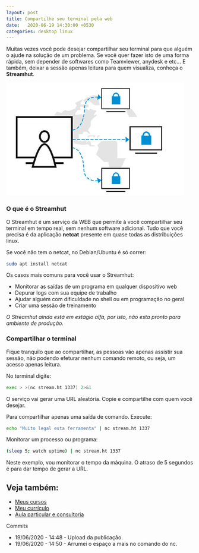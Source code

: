 ```yaml
---
layout: post
title: Compartilhe seu terminal pela web
date:   2020-06-19 14:30:00 +0530
categories: desktop linux
---
```


Muitas vezes você pode desejar compartilhar seu terminal para que alguém o ajude na solução de um problema. Se você quer fazer isto de uma forma rápida, sem depender de softwares como Teamviewer, anydesk e etc... E também, deixar a sessão apenas leitura para quem visualiza, conheça o **Streamhut**.

![remote](/images/remote.png)

<!-- more -->
### O que é o Streamhut
O Streamhut é um serviço da WEB que permite à você compartilhar seu terminal em tempo real, sem nenhum software adicional. Tudo que você precisa é da aplicação **netcat** presente em quase todas as distribuições linux.


Se você não tem o netcat, no Debian/Ubuntu é só correr:

```bash
sudo apt install netcat
```

Os casos mais comuns para você usar o Streamhut:

- Monitorar as saídas de um programa em qualquer dispositivo web
- Depurar logs com sua equipe de trabalho
- Ajudar alguém com dificuldade no shell ou em programação no geral
- Criar uma sessão de treinamento


*O Streamhut ainda está em estágio alfa, por isto, não esta pronto para ambiente de produção.*

### Compartilhar o terminal
Fique tranquilo que ao compartilhar, as pessoas vão apenas assistir sua sessão, não podendo efeturar nenhum comando remoto, ou seja, um acesso apenas leitura.

No terminal digite:

```bash
exec > >(nc stream.ht 1337) 2>&1
```

O serviço vai gerar uma URL aleatória. Copie e compartilhe com quem você desejar.


Para compartilhar apenas uma saída de comando. Execute:

```bash
echo "Muito legal esta ferramenta" | nc stream.ht 1337
```

Monitorar um processo ou programa:

```bash
(sleep 5; watch uptime) | nc stream.ht 1337
```

Neste exemplo, vou monitorar o tempo da máquina. O atraso de 5 segundos é para dar tempo de gerar a URL. 


## Veja também:
- [Meus cursos](https://profjulianoramos.github.io/cursos/)
- [Meu currículo](https://profjulianoramos.github.io/curriculo/)
- [Aula particular e consultoria](https://profjulianoramos.github.io/consultoria/)


Commits
- 19/06/2020 - 14:48 - Upload da publicação.
- 19/06/2020 - 14:50 - Arrumei o espaço a mais no comando do nc. 